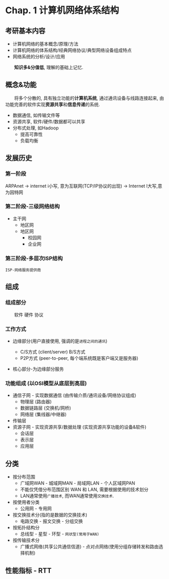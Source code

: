 # Chap. 1 计算机网络体系结构

## 考研基本内容

- 计算机网络的基本概念/原理/方法
- 计算机网络的体系结构/经典网络协议/典型网络设备组成特点
- 网络系统的分析/设计/应用

&emsp;&emsp;**知识多&分值低**, 理解的基础上记忆.  

## 概念&功能

&emsp;&emsp;将多个分散的, 具有独立功能的**计算机系统**, 通过通讯设备与线路连接起来, 由功能完善的软件实现**资源共享**和**信息传递**的系统.

- 数据通信, 如传输文件等
- 资源共享, 软件/硬件/数据都可以共享
- 分布式处理, 如Hadoop
  - 提高可靠性
  - 负载均衡

## 发展历史

### 第一阶段

ARPAnet -> internet i小写, 意为互联网(TCP/IP协议的出现) -> Internet I大写,意为因特网

### 第二阶段-三级网络结构

- 主干网
  - 地区网
  - 地区网
    - 校园网
    - 企业网

### 第三阶段-多层次ISP结构

`ISP-网络服务提供商`

## 组成

### 组成部分

&emsp;&emsp;软件 硬件 协议

### 工作方式

- 边缘部分(用户直接使用, 强调的是`进程之间的通讯`)
  - C/S方式 (client/server) B/S方式
  - P2P方式 (peer-to-peer, 每个端系统既是客户端又是服务器)
  
- 核心部分-为边缘部分服务

### 功能组成 (以OSI模型从底层到高层)

- 通信子网 - 实现数据通信 (由传输介质/通讯设备/网络协议组成)
  - 物理层 (路由器)
  - 数据链路层 (交换机/网桥)
  - 网络层 (集线器/中继器)
- 传输层
- 资源子网 - 实现资源共享/数据处理 (实现资源共享功能的设备&软件)
  - 会话层
  - 表示层
  - 应用层

## 分类

- 按分布范围
  - 广域网WAN - 城域网MAN - 局域网LAN - 个人区域网PAN
  - 不能仅凭借分布范围区别 WAN 和 LAN, 需要根据使用的技术划分
  - LAN通常使用`广播技术`, 而WAN通常使用`交换技术`.
- 按使用者分类
  - 公用网 - 专用网
- 按交换技术分(指的是数据的交换技术)
  - 电路交换 - 报文交换 - 分组交换
- 按拓扑结构分
  - 总线型 - 星型 - 环型 - `网状型(常用于WAN)`
- 按传输技术分
  - 广播式网络(共享公共通信信道) - 点对点网络(使用分组存储转发和路由选择机制)
  
## 性能指标 - RTT  

